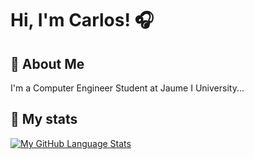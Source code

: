 
# Hi, I'm Carlos! 🎧


##  🤖 About Me
I'm a Computer Engineer Student at Jaume I University...


## 🦾 My stats
[![My GitHub Language Stats](https://github-readme-stats.vercel.app/api/top-langs/?username=carlosdelolmo&langs_count=5&theme=radical)]()
